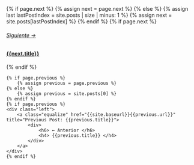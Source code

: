 <section id="more-work">
    {% if page.next %}
        {% assign next = page.next %}
    {% else %}
        {% assign last lastPostIndex = site.posts | size | minus: 1 %}
        {% assign next = site.posts[lastPostIndex] %}
    {% endif %}
    {% if page.next %}
    <div class="right">
        <a class="equalize" href="{{site.baseurl}}{{next.url}}" title="next Post: {{next.title}}">
            <div>
                <h6> Siguiente →</h6>
                <h4> {{next.title}}</h4>
            </div>
        </a>
    </div>
    {% endif %}
    
    {% if page.previous %}
        {% assign previous = page.previous %}
    {% else %}
        {% assign previous = site.posts[0] %}
    {% endif %}
    {% if page.previous %}
    <div class="left">
        <a class="equalize" href="{{site.baseurl}}{{previous.url}}" title="Previous Post: {{previous.title}}">
            <div>
                <h6> ← Anterior </h6>
                <h4> {{previous.title}} </h4>
            </div>
        </a>
    </div>
    {% endif %}
</section>